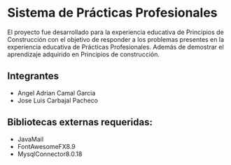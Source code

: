 # Sistema de Prácticas Profesionales

El proyecto fue desarrollado para la experiencia educativa de Principios de Construcción con el objetivo de responder a los problemas presentes en la experiencia educativa de Prácticas Profesionales. Además de demostrar el aprendizaje adquirido en Principios de construcción.


## Integrantes

- Angel Adrian Camal Garcia
- Jose Luis Carbajal Pacheco


## Bibliotecas externas requeridas:
- JavaMail
- FontAwesomeFX8.9
- MysqlConnector8.0.18
